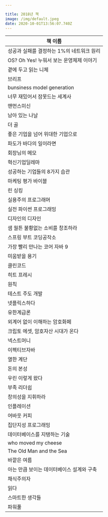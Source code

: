 ```yaml
---

title: 2018년 책
image: /img/default.jpeg
date: 2020-10-01T13:56:07.740Z
---
```



| 책 이름    |
| --------------------------- |
| 성공과 실패를 결정하는 1%의 네트워크 원리    |
| OS? Oh Yes! 누워서 보는 운영체제 이야기 |
| 곁에 두고 읽는 니체                 |
| 브리프                         |
| bunsiness model generation  |
| 너무 재밌어서 잠못드는 세계사            |
| 맨먼스미신                       |
| 남아 있는 나날                    |
| 더 골                         |
| 좋은 기업을 넘어 위대한 기업으로          |
| 파도가 바다의 일이라면                |
| 회장님의 메모                     |
| 혁신기업딜레마                     |
| 성공하는 기업들의 8가지 습관            |
| 마케팅 평가 바이블                  |
| 린 싱킹                        |
| 실용주의 프로그래머                 |
| 실전 파이썬 프로그래밍                |
| 디자인의 디자인                    |
| 샘 월튼 불황없는 소비를 창조하라          |
| 스프링 부트 코딩공작소                |
| 가장 빨리 만나는 코어 자바 9           |
| 미움받을 용기                     |
| 클린코드                        |
| 히트 프레시                      |
| 원칙                          |
| 테스트 주도 개발                   |
| 넷플릭스하다                      |
| 유한계급론                       |
| 외계어 없이 이해하는 암호화페            |
| 크립토 에셋, 암호자산 시대가 온다         |
| 넥스트머니                       |
| 이펙티브자바                      |
| 열한 계단                       |
| 돈의 본성                       |
| 우린 이렇게 왔다                   |
| 부족 리더쉽                      |
| 창의성을 지휘하라                   |
| 인플레이션                       |
| 어바웃 커피                      |
| 집단지성 프로그래밍                  |
| 데이터베이스를 지탱하는 기술             |
| who moved my cheese         |
| The Old Man and the Sea     |
| 바깥은 여름                      |
| 아는 만큼 보이는 데이터베이스 설계와 구축     |
| 채식주의자                       |
| 읽다                          |
| 스마트한 생각들                    |
| 파워풀                         |